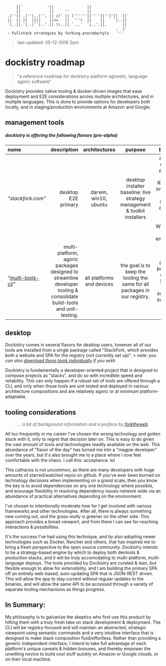	     ||`           '||               ||                  
	     ||             ||     ''        ||                  
	 .|''|| .|''|,.|'', || //` || (''''''||'' '||''|'||  ||` 
	 ||  || ||  ||||    ||<<   ||  `'')  ||    ||    `|..||  
	 `|..||.`|..|'`|..'.|| \\..||.`...'  `|..'.||.       ||  
	                                                  ,  |'  
	 ~ Fullstack strategies by forking pterodactyls    ''              

> last updated: 05-12-2016 2pm

# dockistry roadmap
>  "a reference roadmap for dockistry platform agnostic, language agoric software"

Dockistry provides native tooling & docker-driven images that ease deployment and E2E considerations across multiple architectures, and in multiple languages.  This is done to provide options for developers both locally, and in staging/production environments at Amazon and Google.


## management tools

##### dockistry is offering the following flavors (pre-alpha)
| name | description | architectures | purpose | built with |
| :-------- | --------:| :------: | :------: | :------: |
| *"stackfork.com"*  |   desktop E2E primary  | darwin, win10, ubuntu | desktop installer baseline: live strategy management & toolkit installers |  angular2, electron, and using Falcor & RethinkDB.  immediately deploy stacks to any AWS/ Google Cloud/ Windows, or Ubuntu environment
| *"[multi-tools-cli](https://github.com/dockistry/devtools-multi-clis)"*  |  multi-platform, agoric packages designed to streamline developer tooling &  consolidate build-tools and unit-testing.   | all platforms and devices | the goal is to keep the tooling the same for all packages in our registry. |  go, node, powershell, docker... [phase 2 maybe some elixir, swift, ionic] |

## desktop 
Dockistry comes in several flavors for desktop users, however all of our tools are installed from a single package called "StackFork, which provides both a website and SPA for the registry (not currently set up)".
	> note: *you can also [download these tools individually](//github.com:443/dockistry/) if you wish*

Dockistry is fundamentally a developer-oriented project that is designed to compose projects as "stacks", and do so with incredible speed and reliability.   This can only happen if a robust set of tools are offered through a CLI, and only when those tools are unit tested and deployed in various architecture compositions and are relatively agoric or at minimum platform-adaptable.


## tooling considerations
  > *... a bit of background information and a preface by [forktheweb](//github.com:443/forktheweb)*

  All too frequently in my career I've chosen the wrong technology and gotten stuck with it, only to regret that decision later on.  This is easy to do given the vast amount of tools and technologies readily available on the web.   This abundance of "flavor of the day" has turned me into a "magpie developer" over the years, but it's also brought me to a place where I now feel comfortable with the chaos.  I call this:  acceptance.  lol   

  This catharsis is not uncommon, as there are many developers with huge amounts of starred/watched repos on github.  If you've ever been burned on technology decisions when implementing on a grand scale, then you know the key is to avoid dependencies on any one technology where possible, and enourage flexibility in resolving dependency issues network wide via an abundance of practical alternatives depending on the environment.
  
   I've chosen to intentionally moderate how far I get involved with various frameworks and other technologies.  After all, there is always something new coming out, and the grass *really is* greener on the other side.  This approach provides a broad viewport, and from there I can see far-reaching interactions & possibilities.   

  It's the success I've had using this technique, and by also adopting newer technologies such as Docker, Rancher and others, that has inspired me to bring a fresh perspective to the open source community.   Dockistry intends to be a strategy-based engine by which to deploy both devtools & production stacks, and it will be truly accomodating to multi-platform, multi-language deploys.  The tools provided by Dockistry are curated & lean, but flexible enough to allow for extensibility, and I am building the primary SPA off an entirely web-based, auto-updating SPA that is JSON-REST driven.  This will allow the app to stay current without regular updates to the binaries, and will allow the same API to be accessed through a variety of separate tooling mechanisms as things progress.

## In Summary: 
  My philosophy is to galvanize the skeptics who first use this product by hitting them with a truly fresh take on stack development & deployment.  The CLI will be registry-focused and will maintain an abstracted, strategic viewpoint using semantic commands and a very intuitive interface that is designed to make stack composition fluid/effortless.   Rather than providing a generic independent interface, I intend to take full advantage of each platform's unique caveats & hidden bonuses, and thereby empower the unwitting novice to build cool stuff quickly on Amazon or Google clouds, or on their local machine.
  
 



